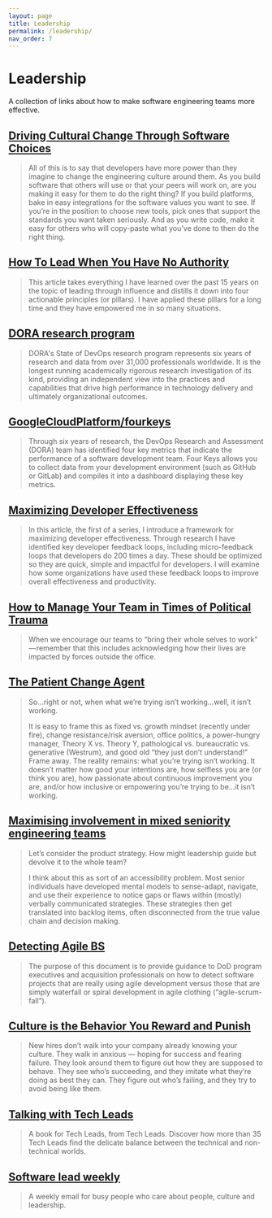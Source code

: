```yaml
---
layout: page
title: Leadership
permalink: /leadership/
nav_order: 7
---
```


# Leadership

A collection of links about how to make software engineering teams more effective.

## [Driving Cultural Change Through Software Choices](https://skamille.medium.com/driving-cultural-change-through-software-choices-bf69d2db6539)

> All of this is to say that developers have more power than they imagine to change the engineering culture around them. As you build software that others will use or that your peers will work on, are you making it easy for them to do the right thing? If you build platforms, bake in easy integrations for the software values you want to see. If you’re in the position to choose new tools, pick ones that support the standards you want taken seriously. And as you write code, make it easy for others who will copy-paste what you’ve done to then do the right thing.

## [How To Lead When You Have No Authority](https://medium.com/swlh/how-to-lead-when-you-have-no-authority-9f22206356d4)

> This article takes everything I have learned over the past 15 years on the topic of leading through influence and distills it down into four actionable principles (or pillars). I have applied these pillars for a long time and they have empowered me in so many situations.

## [DORA research program](https://www.devops-research.com/research.html)

> DORA's State of DevOps research program represents six years of research and data from over 31,000 professionals worldwide. It is the longest running academically rigorous research investigation of its kind, providing an independent view into the practices and capabilities that drive high performance in technology delivery and ultimately organizational outcomes.

## [GoogleCloudPlatform/fourkeys](https://github.com/GoogleCloudPlatform/fourkeys)

> Through six years of research, the DevOps Research and Assessment (DORA) team has identified four key metrics that indicate the performance of a software development team. Four Keys allows you to collect data from your development environment (such as GitHub or GitLab) and compiles it into a dashboard displaying these key metrics.

## [Maximizing Developer Effectiveness](https://martinfowler.com/articles/developer-effectiveness.html)

> In this article, the first of a series, I introduce a framework for maximizing developer effectiveness. Through research I have identified key developer feedback loops, including micro-feedback loops that developers do 200 times a day. These should be optimized so they are quick, simple and impactful for developers. I will examine how some organizations have used these feedback loops to improve overall effectiveness and productivity.

## [How to Manage Your Team in Times of Political Trauma](https://medium.com/awaken-blog/managing-teams-in-times-of-political-trauma-what-to-do-what-to-say-to-boost-psychological-safety-b5782969d6fa)

> When we encourage our teams to “bring their whole selves to work” — remember that this includes acknowledging how their lives are impacted by forces outside the office.

## [The Patient Change Agent](https://medium.com/hackernoon/the-patient-change-agent-fd8548f04777)

> So…right or not, when what we’re trying isn’t working…well, it isn’t working.
>
> It is easy to frame this as fixed vs. growth mindset (recently under fire), change resistance/risk aversion, office politics, a power-hungry manager, Theory X vs. Theory Y, pathological vs. bureaucratic vs. generative (Westrum), and good old “they just don’t understand!” Frame away. The reality remains: what you’re trying isn’t working. It doesn’t matter how good your intentions are, how selfless you are (or think you are), how passionate about continuous improvement you are, and/or how inclusive or empowering you’re trying to be…it isn’t working.

## [Maximising involvement in mixed seniority engineering teams](https://craigbass.uk/my-blog/maximising-involvement-in-mixed-seniority-engineering-teams)

> Let’s consider the product strategy. How might leadership guide but devolve it to the whole team?
>
> I think about this as sort of an accessibility problem. Most senior individuals have developed mental models to sense-adapt, navigate, and use their experience to notice gaps or flaws within (mostly) verbally communicated strategies. These strategies then get translated into backlog items, often disconnected from the true value chain and decision making.

## [Detecting Agile BS](https://media.defense.gov/2018/Oct/09/2002049591/-1/-1/0/DIB_DETECTING_AGILE_BS_2018.10.05.PDF)

> The purpose of this document is to provide
> guidance to DoD program executives and acquisition professionals on how to detect software
> projects that are really using agile development versus those that are simply waterfall or spiral
> development in agile clothing (“agile-scrum-fall”).

## [Culture is the Behavior You Reward and Punish](https://jocelyngoldfein.com/culture-is-the-behavior-you-reward-and-punish-7e8e75c6543e)

> New hires don’t walk into your company already knowing your culture. They walk in anxious — hoping for success and fearing failure. They look around them to figure out how they are supposed to behave. They see who’s succeeding, and they imitate what they’re doing as best they can. They figure out who’s failing, and they try to avoid being like them.

## [Talking with Tech Leads](https://www.goodreads.com/book/show/23270194-talking-with-tech-leads)

> A book for Tech Leads, from Tech Leads. Discover how more than 35 Tech Leads find the delicate balance between the technical and non-technical worlds.

## [Software lead weekly](https://softwareleadweekly.com/)

> A weekly email for busy people who care about people, culture and leadership.
